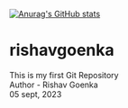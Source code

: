 [![Anurag's GitHub stats](https://github-readme-stats.vercel.app/api?username=rishavgoenka)](https://github.com/rishavgoenka/github-readme-stats)
# rishavgoenka
This is my first Git Repository
<br>Author - Rishav Goenka
<br>05 sept, 2023
